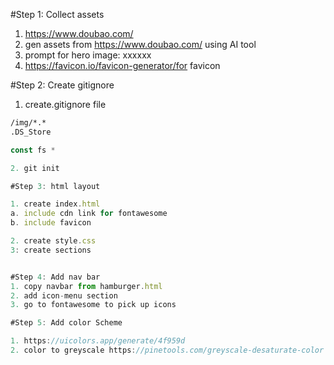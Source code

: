 #Step 1: Collect assets
1. https://www.doubao.com/
2. gen assets from https://www.doubao.com/ using AI tool
3. prompt for hero image: xxxxxx
4. https://favicon.io/favicon-generator/for favicon

#Step 2: Create gitignore

1. create.gitignore file
```html
/img/*.*
.DS_Store
```
```js
const fs *

2. git init

#Step 3: html layout

1. create index.html
a. include cdn link for fontawesome
b. include favicon

2. create style.css
3: create sections


#Step 4: Add nav bar
1. copy navbar from hamburger.html
2. add icon-menu section
3. go to fontawesome to pick up icons

#Step 5: Add color Scheme

1. https://uicolors.app/generate/4f959d
2. color to greyscale https://pinetools.com/greyscale-desaturate-color